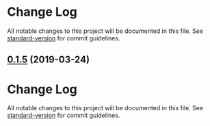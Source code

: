# Change Log

All notable changes to this project will be documented in this file. See [standard-version](https://github.com/conventional-changelog/standard-version) for commit guidelines.

## [0.1.5](https://github.com/thornberger/graublau/compare/v0.1.4...v0.1.5) (2019-03-24)



# Change Log

All notable changes to this project will be documented in this file. See [standard-version](https://github.com/conventional-changelog/standard-version) for commit guidelines.
